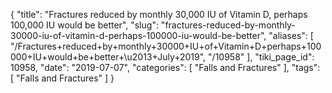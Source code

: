 {
    "title": "Fractures reduced by monthly 30,000 IU of Vitamin D, perhaps 100,000 IU would be better",
    "slug": "fractures-reduced-by-monthly-30000-iu-of-vitamin-d-perhaps-100000-iu-would-be-better",
    "aliases": [
        "/Fractures+reduced+by+monthly+30000+IU+of+Vitamin+D+perhaps+100000+IU+would+be+better+\u2013+July+2019",
        "/10958"
    ],
    "tiki_page_id": 10958,
    "date": "2019-07-07",
    "categories": [
        "Falls and Fractures"
    ],
    "tags": [
        "Falls and Fractures"
    ]
}